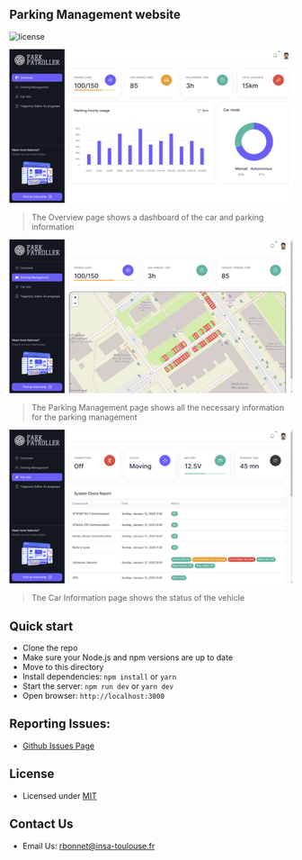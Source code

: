 ## Parking Management website

![license](https://img.shields.io/badge/license-MIT-blue.svg)

![Page - Overview](./public/assets/docs/page-overview.png)

> The Overview page shows a dashboard of the car and parking information

![Page - Parking Management](./public/assets/docs/page-pm.png)

> The Parking Management page shows all the necessary information for the parking management

![Page - Car Information](./public/assets/docs/page-car-info.png)

> The Car Information page shows the status of the vehicle


## Quick start

- Clone the repo
- Make sure your Node.js and npm versions are up to date
- Move to this directory
- Install dependencies: `npm install` or `yarn`
- Start the server: `npm run dev` or `yarn dev`
- Open browser: `http://localhost:3000`

## Reporting Issues:

- [Github Issues Page](https://github.com/BloodFutur/geicar/issues)

## License

- Licensed under [MIT](./LICENSE.md)

## Contact Us

- Email Us: rbonnet@insa-toulouse.fr
